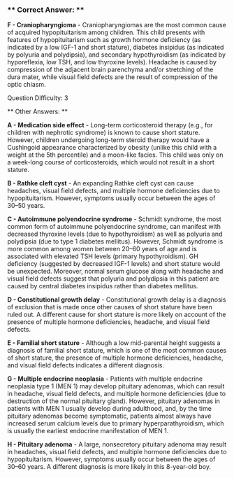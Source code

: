 ### ** Correct Answer: **

**F - Craniopharyngioma** - Craniopharyngiomas are the most common cause of acquired hypopituitarism among children. This child presents with features of hypopituitarism such as growth hormone deficiency (as indicated by a low IGF-1 and short stature), diabetes insipidus (as indicated by polyuria and polydipsia), and secondary hypothyroidism (as indicated by hyporeflexia, low TSH, and low thyroxine levels). Headache is caused by compression of the adjacent brain parenchyma and/or stretching of the dura mater, while visual field defects are the result of compression of the optic chiasm.

Question Difficulty: 3

** Other Answers: **

**A - Medication side effect** - Long-term corticosteroid therapy (e.g., for children with nephrotic syndrome) is known to cause short stature. However, children undergoing long-term steroid therapy would have a Cushingoid appearance characterized by obesity (unlike this child with a weight at the 5th percentile) and a moon-like facies. This child was only on a week-long course of corticosteroids, which would not result in a short stature.

**B - Rathke cleft cyst** - An expanding Rathke cleft cyst can cause headaches, visual field defects, and multiple hormone deficiencies due to hypopituitarism. However, symptoms usually occur between the ages of 30–50 years.

**C - Autoimmune polyendocrine syndrome** - Schmidt syndrome, the most common form of autoimmune polyendocrine syndrome, can manifest with decreased thyroxine levels (due to hypothyroidism) as well as polyuria and polydipsia (due to type 1 diabetes mellitus). However, Schmidt syndrome is more common among women between 20–60 years of age and is associated with elevated TSH levels (primary hypothyroidism). GH deficiency (suggested by decreased IGF-1 levels) and short stature would be unexpected. Moreover, normal serum glucose along with headache and visual field defects suggest that polyuria and polydipsia in this patient are caused by central diabetes insipidus rather than diabetes mellitus.

**D - Constitutional growth delay** - Constitutional growth delay is a diagnosis of exclusion that is made once other causes of short stature have been ruled out. A different cause for short stature is more likely on account of the presence of multiple hormone deficiencies, headache, and visual field defects.

**E - Familial short stature** - Although a low mid-parental height suggests a diagnosis of familial short stature, which is one of the most common causes of short stature, the presence of multiple hormone deficiencies, headache, and visual field defects indicates a different diagnosis.

**G - Multiple endocrine neoplasia** - Patients with multiple endocrine neoplasia type 1 (MEN 1) may develop pituitary adenomas, which can result in headache, visual field defects, and multiple hormone deficiencies (due to destruction of the normal pituitary gland). However, pituitary adenomas in patients with MEN 1 usually develop during adulthood, and, by the time pituitary adenomas become symptomatic, patients almost always have increased serum calcium levels due to primary hyperparathyroidism, which is usually the earliest endocrine manifestation of MEN 1.

**H - Pituitary adenoma** - A large, nonsecretory pituitary adenoma may result in headaches, visual field defects, and multiple hormone deficiencies due to hypopituitarism. However, symptoms usually occur between the ages of 30–60 years. A different diagnosis is more likely in this 8-year-old boy.

